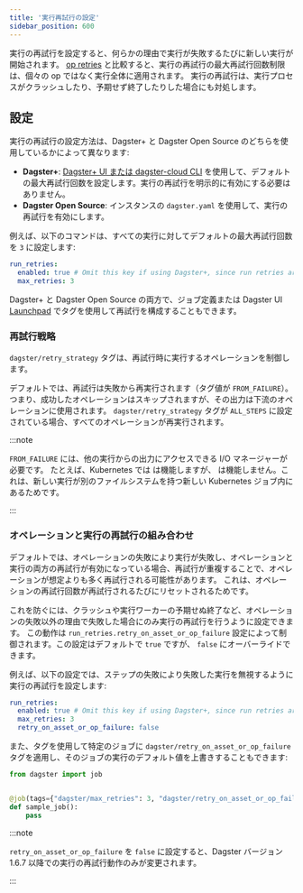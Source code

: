 ```yaml
---
title: '実行再試行の設定'
sidebar_position: 600
---
```


実行の再試行を設定すると、何らかの理由で実行が失敗するたびに新しい実行が開始されます。
[op retries](/guides/build/ops/op-retries) と比較すると、実行の再試行の最大再試行回数制限は、個々の op ではなく実行全体に適用されます。
実行の再試行は、実行プロセスがクラッシュしたり、予期せず終了したりした場合にも対処します。

## 設定

実行の再試行の設定方法は、Dagster+ と Dagster Open Source のどちらを使用しているかによって異なります:

- **Dagster+**: [Dagster+ UI または dagster-cloud CLI](/dagster-plus/deployment/management/deployments/deployment-settings-reference) を使用して、デフォルトの最大再試行回数を設定します。実行の再試行を明示的に有効にする必要はありません。
- **Dagster Open Source**: インスタンスの `dagster.yaml` を使用して、実行の再試行を有効にします。

例えば、以下のコマンドは、すべての実行に対してデフォルトの最大再試行回数を `3` に設定します:

```yaml
run_retries:
  enabled: true # Omit this key if using Dagster+, since run retries are enabled by default
  max_retries: 3
```

Dagster+ と Dagster Open Source の両方で、ジョブ定義または Dagster UI [Launchpad](/guides/operate/webserver) でタグを使用して再試行を構成することもできます。

<CodeExample path="docs_snippets/docs_snippets/deploying/job_retries.py" />

### 再試行戦略

`dagster/retry_strategy` タグは、再試行時に実行するオペレーションを制御します。

デフォルトでは、再試行は失敗から再実行されます（タグ値が `FROM_FAILURE`）。
つまり、成功したオペレーションはスキップされますが、その出力は下流のオペレーションに使用されます。
`dagster/retry_strategy` タグが `ALL_STEPS` に設定されている場合、すべてのオペレーションが再実行されます。

:::note

`FROM_FAILURE` には、他の実行からの出力にアクセスできる I/O マネージャーが必要です。
たとえば、Kubernetes では <PyObject section="libraries" object="s3.s3_pickle_io_manager" module="dagster_aws" /> は機能しますが、 <PyObject section="io-managers" object="FilesystemIOManager" module="dagster" /> は機能しません。これは、新しい実行が別のファイルシステムを持つ新しい Kubernetes ジョブ内にあるためです。

:::

### オペレーションと実行の再試行の組み合わせ

デフォルトでは、オペレーションの失敗により実行が失敗し、オペレーションと実行の両方の再試行が有効になっている場合、再試行が重複することで、オペレーションが想定よりも多く再試行される可能性があります。
これは、オペレーションの再試行回数が再試行されるたびにリセットされるためです。

これを防ぐには、クラッシュや実行ワーカーの予期せぬ終了など、オペレーションの失敗以外の理由で失敗した場合にのみ実行の再試行を行うように設定できます。
この動作は `run_retries.retry_on_asset_or_op_failure` 設定によって制御されます。この設定はデフォルトで `true` ですが、 `false` にオーバーライドできます。

例えば、以下の設定では、ステップの失敗により失敗した実行を無視するように実行の再試行を設定します:

```yaml
run_retries:
  enabled: true # Omit this key if using Dagster+, since run retries are enabled by default
  max_retries: 3
  retry_on_asset_or_op_failure: false
```

また、タグを使用して特定のジョブに `dagster/retry_on_asset_or_op_failure` タグを適用し、そのジョブの実行のデフォルト値を上書きすることもできます:

```python
from dagster import job


@job(tags={"dagster/max_retries": 3, "dagster/retry_on_asset_or_op_failure": False})
def sample_job():
    pass
```

:::note

`retry_on_asset_or_op_failure` を `false` に設定すると、Dagster バージョン 1.6.7 以降での実行の再試行動作のみが変更されます。

:::
